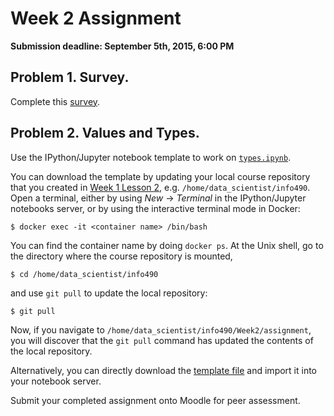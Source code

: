# Week 2 Assignment

**Submission deadline: September 5th, 2015, 6:00 PM**


## Problem 1. Survey.

Complete this [survey](https://docs.google.com/forms/d/1gH-6Fz4-oynqSJkgkUX3rhAnri4aCRdiMTcHCiP6S3g/viewform).

## Problem 2. Values and Types.

Use the IPython/Jupyter notebook template to work on [`types.ipynb`](types.ipynb).

You can download the template by updating your local course repository that you created in [Week 1 Lesson 2](https://github.com/UI-DataScience/info490-fa15/blob/master/Week1/lesson2.md), e.g. `/home/data_scientist/info490`. Open a terminal, either by using _New_ -> _Terminal_ in the IPython/Jupyter notebooks server, or by using the interactive terminal mode in Docker:

```shell
$ docker exec -it <container name> /bin/bash
```

You can find the container name by doing `docker ps`. At the Unix shell, go to the directory where the course repository is mounted,

```shell
$ cd /home/data_scientist/info490
```

and use `git pull` to update the local repository:

```shell
$ git pull
```

Now, if you navigate to `/home/data_scientist/info490/Week2/assignment`, you will discover that the `git pull` command has updated the contents of the local repository.

Alternatively, you can directly download the [template file](https://raw.githubusercontent.com/UI-DataScience/info490-fa15/master/Week2/assignment/types.ipynb) and import it into your notebook server.

Submit your completed assignment onto Moodle for peer assessment.
